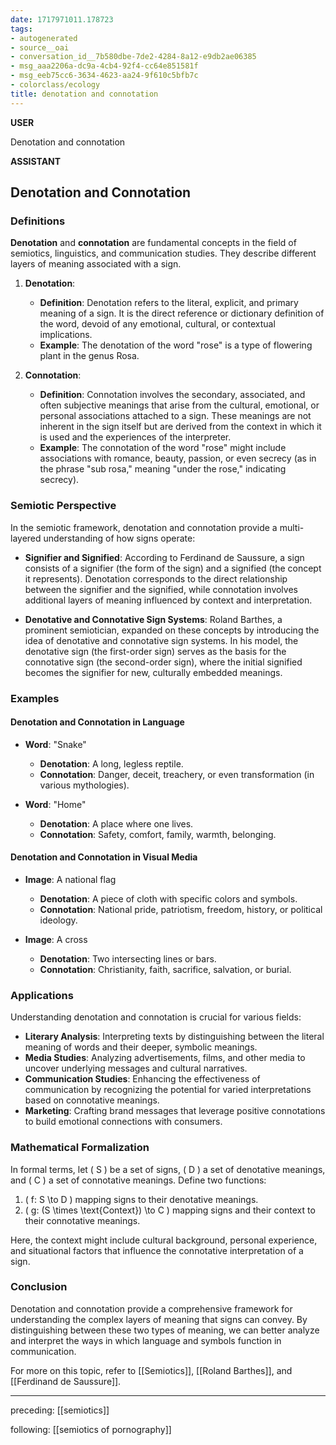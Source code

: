 ```yaml
---
date: 1717971011.178723
tags:
- autogenerated
- source__oai
- conversation_id__7b580dbe-7de2-4284-8a12-e9db2ae06385
- msg_aaa2206a-dc9a-4cb4-92f4-cc64e851581f
- msg_eeb75cc6-3634-4623-aa24-9f610c5bfb7c
- colorclass/ecology
title: denotation and connotation
---
```


**USER**

Denotation and connotation


**ASSISTANT**

## Denotation and Connotation

### Definitions

**Denotation** and **connotation** are fundamental concepts in the field of semiotics, linguistics, and communication studies. They describe different layers of meaning associated with a sign.

1. **Denotation**:
   - **Definition**: Denotation refers to the literal, explicit, and primary meaning of a sign. It is the direct reference or dictionary definition of the word, devoid of any emotional, cultural, or contextual implications.
   - **Example**: The denotation of the word "rose" is a type of flowering plant in the genus Rosa.

2. **Connotation**:
   - **Definition**: Connotation involves the secondary, associated, and often subjective meanings that arise from the cultural, emotional, or personal associations attached to a sign. These meanings are not inherent in the sign itself but are derived from the context in which it is used and the experiences of the interpreter.
   - **Example**: The connotation of the word "rose" might include associations with romance, beauty, passion, or even secrecy (as in the phrase "sub rosa," meaning "under the rose," indicating secrecy).

### Semiotic Perspective

In the semiotic framework, denotation and connotation provide a multi-layered understanding of how signs operate:

- **Signifier and Signified**: According to Ferdinand de Saussure, a sign consists of a signifier (the form of the sign) and a signified (the concept it represents). Denotation corresponds to the direct relationship between the signifier and the signified, while connotation involves additional layers of meaning influenced by context and interpretation.

- **Denotative and Connotative Sign Systems**: Roland Barthes, a prominent semiotician, expanded on these concepts by introducing the idea of denotative and connotative sign systems. In his model, the denotative sign (the first-order sign) serves as the basis for the connotative sign (the second-order sign), where the initial signified becomes the signifier for new, culturally embedded meanings.

### Examples

#### Denotation and Connotation in Language

- **Word**: "Snake"
  - **Denotation**: A long, legless reptile.
  - **Connotation**: Danger, deceit, treachery, or even transformation (in various mythologies).

- **Word**: "Home"
  - **Denotation**: A place where one lives.
  - **Connotation**: Safety, comfort, family, warmth, belonging.

#### Denotation and Connotation in Visual Media

- **Image**: A national flag
  - **Denotation**: A piece of cloth with specific colors and symbols.
  - **Connotation**: National pride, patriotism, freedom, history, or political ideology.

- **Image**: A cross
  - **Denotation**: Two intersecting lines or bars.
  - **Connotation**: Christianity, faith, sacrifice, salvation, or burial.

### Applications

Understanding denotation and connotation is crucial for various fields:

- **Literary Analysis**: Interpreting texts by distinguishing between the literal meaning of words and their deeper, symbolic meanings.
- **Media Studies**: Analyzing advertisements, films, and other media to uncover underlying messages and cultural narratives.
- **Communication Studies**: Enhancing the effectiveness of communication by recognizing the potential for varied interpretations based on connotative meanings.
- **Marketing**: Crafting brand messages that leverage positive connotations to build emotional connections with consumers.

### Mathematical Formalization

In formal terms, let \( S \) be a set of signs, \( D \) a set of denotative meanings, and \( C \) a set of connotative meanings. Define two functions:

1. \( f: S \to D \) mapping signs to their denotative meanings.
2. \( g: (S \times \text{Context}) \to C \) mapping signs and their context to their connotative meanings.

Here, the context might include cultural background, personal experience, and situational factors that influence the connotative interpretation of a sign.

### Conclusion

Denotation and connotation provide a comprehensive framework for understanding the complex layers of meaning that signs can convey. By distinguishing between these two types of meaning, we can better analyze and interpret the ways in which language and symbols function in communication.

For more on this topic, refer to [[Semiotics]], [[Roland Barthes]], and [[Ferdinand de Saussure]].


---

preceding: [[semiotics]]  


following: [[semiotics of pornography]]